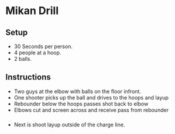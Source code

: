 # Mikan Drill

## Setup
- 30 Seconds per person.  
- 4 people at a hoop.
- 2 balls.

## Instructions 
- Two guys at the elbow with balls on the floor infront.
- One shooter picks up the ball and drives to the hoops and layup
- Rebounder below the hoops passes shot back to elbow
- Elbows cut and screen across and receive pass from rebounder

###
- Next is shoot layup outside of the charge line.
